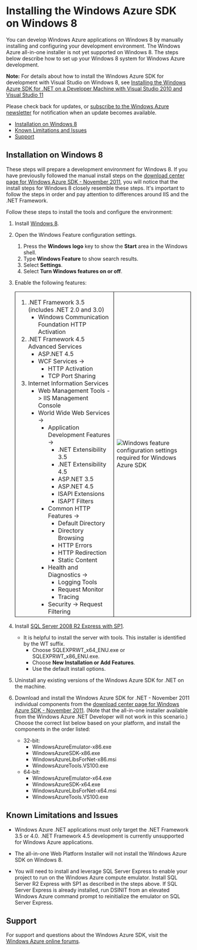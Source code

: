   <properties umbracoNaviHide="1" pageTitle="Windows Azure on Windows 8" metaKeywords="Installing the Windows Azure SDK on Windows 8" metaDescription="Describes how to install the Windows Azure SDK on Windows 8." linkid="dev-net-windows8" urlDisplayName="Windows Azure Install Windows 8" headerExpose="" footerExpose="" disqusComments="1" />
  <h1>Installing the Windows Azure SDK on Windows 8</h1>
  <p>You can develop Windows Azure applications on Windows 8 by manually installing and configuring your development environment. The Windows Azure all-in-one installer is not yet supported on Windows 8. The steps below describe how to set up your Windows 8 system for Windows Azure development.</p>
  <p>
    <strong>Note:</strong> For details about how to install the Windows Azure SDK for development with Visual Studio on Windows 8, see <a href="http://www.windowsazure.com/en-us/develop/vs11/">Installing the Windows Azure SDK for .NET on a Developer Machine with Visual Studio 2010 and Visual Studio 11</a></p>
  <p>Please check back for updates, or <a href="https://profile.microsoft.com/RegSysProfileCenter/wizardnp.aspx?wizid=b0db3564-180e-4527-9d92-65421e0d4185">subscribe to the Windows Azure newsletter</a> for notification when an update becomes available.</p>
  <ul>
    <li>
      <a href="#Windows8">Installation on Windows 8</a>
    </li>
    <li>
      <a href="#Limitations">Known Limitations and Issues</a>
    </li>
    <li>
      <a href="#Support">Support</a>
    </li>
  </ul>
  <h2>
    <a name="Windows8">
    </a>Installation on Windows 8</h2>
  <p>These steps will prepare a development environment for Windows 8. If you have previouslly followed the manual install steps on the <a href="http://www.microsoft.com/download/en/details.aspx?displaylang=en&amp;id=28045">download center page for Windows Azure SDK - November 2011</a>, you will notice that the install steps for Windows 8 closely resemble these steps. It's important to follow the steps in order and pay attention to differences around IIS and the .NET Framework.</p>
  <p>Follow these steps to install the tools and configure the environment:</p>
  <ol>
    <li>
      <p>Install <a href="http://go.microsoft.com/fwlink/?LinkId=243227">Windows 8</a>.</p>
    </li>
    <li>
      <p>Open the Windows Feature configuration settings.</p>
      <ol>
        <li>Press the <strong>Windows logo</strong> key to show the <strong>Start</strong> area in the Windows shell.</li>
        <li>Type <strong>Windows Feature</strong> to show search results.</li>
        <li>Select <strong>Settings</strong>.</li>
        <li>Select <strong>Turn Windows features on or off</strong>.</li>
      </ol>
    </li>
    <li>
      <p>Enable the following features:</p>
      <table border="1" cellspacing="0" cellpadding="10" style="border: 0px solid #000000;">
        <tbody>
          <tr>
            <td valign="top">
              <ol>
                <li>.NET Framework 3.5 (includes .NET 2.0 and 3.0)
<ul><li>Windows Communication Foundation HTTP Activation</li></ul></li>
                <li>.NET Framework 4.5 Advanced Services
<ul><li>ASP.NET 4.5</li><li>WCF Services -&gt;
<ul><li>HTTP Activation</li><li>TCP Port Sharing</li></ul></li></ul></li>
                <li>Internet Information Services
<ul><li>Web Management Tools -&gt; IIS Management Console</li><li>World Wide Web Services -&gt;
<ul><li>Application Development Features -&gt;
<ul><li>.NET Extensibility 3.5</li><li>.NET Extensibility 4.5</li><li>ASP.NET 3.5</li><li>ASP.NET 4.5</li><li>ISAPI Extensions</li><li>ISAPT Filters</li></ul></li><li>Common HTTP Features -&gt;
<ul><li>Default Directory</li><li>Directory Browsing</li><li>HTTP Errors</li><li>HTTP Redirection</li><li>Static Content</li></ul></li><li>Health and Diagnostics -&gt;
<ul><li>Logging Tools</li><li>Request Monitor</li><li>Tracing</li></ul></li><li>Security -&gt; Request Filtering</li></ul></li></ul></li>
              </ol>
            </td>
            <td>
              <img src="/media/net/win8AzureIIS-Full.png" alt="Windows feature configuration settings required for Windows Azure SDK" />
            </td>
          </tr>
        </tbody>
      </table>
    </li>
    <li>
      <p>Install <a href="http://www.microsoft.com/download/en/details.aspx?id=26729">SQL Server 2008 R2 Express with SP1</a>.</p>
      <ul>
        <li>It is helpful to install the server with tools. This installer is identified by the WT suffix.
<ul><li>Choose SQLEXPRWT_x64_ENU.exe or SQLEXPRWT_x86_ENU.exe.</li><li>Choose <strong>New Installation or Add Features</strong>.</li><li>Use the default install options.</li></ul></li>
      </ul>
    </li>
    <li>
      <p>Uninstall any existing versions of the Windows Azure SDK for .NET on the machine.</p>
    </li>
    <li>
      <p>Download and install the Windows Azure SDK for .NET - November 2011 individual components from the <a href="http://www.microsoft.com/download/en/details.aspx?displaylang=en&amp;id=28045">download center page for Windows Azure SDK - November 2011</a>. (Note that the all-in-one installer available from the Windows Azure .NET Developer will not work in this scenario.) Choose the correct list below based on your platform, and install the components in the order listed:</p>
      <ul>
        <li>32-bit:
<ul><li>WindowsAzureEmulator-x86.exe</li><li>WindowsAzureSDK-x86.exe</li><li>WindowsAzureLibsForNet-x86.msi</li><li>WindowsAzureTools.VS100.exe</li></ul></li>
        <li>64-bit:
<ul><li>WindowsAzureEmulator-x64.exe</li><li>WindowsAzureSDK-x64.exe</li><li>WindowsAzureLibsForNet-x64.msi</li><li>WindowsAzureTools.VS100.exe</li></ul></li>
      </ul>
    </li>
  </ol>
  <h2>
    <a name="Limitations">
    </a>Known Limitations and Issues</h2>
  <ul>
    <li>
      <p>Windows Azure .NET applications must only target the .NET Framework 3.5 or 4.0. .NET Framework 4.5 development is currently unsupported for Windows Azure applications.</p>
    </li>
    <li>
      <p>The all-in-one Web Platform Installer will not install the Windows Azure SDK on Windows 8.</p>
    </li>
    <li>
      <p>You will need to install and leverage SQL Server Express to enable your project to run on the Windows Azure compute emulator. Install SQL Server R2 Express with SP1 as described in the steps above. If SQL Server Express is already installed, run DSINIT from an elevated Windows Azure command prompt to reinitialize the emulator on SQL Server Express.</p>
    </li>
  </ul>
  <h2>
    <a name="Support">
    </a>Support</h2>
  <p>For support and questions about the Windows Azure SDK, visit the <a href="http://www.windowsazure.com/en-us/support/forums/">Windows Azure online forums</a>.</p>
